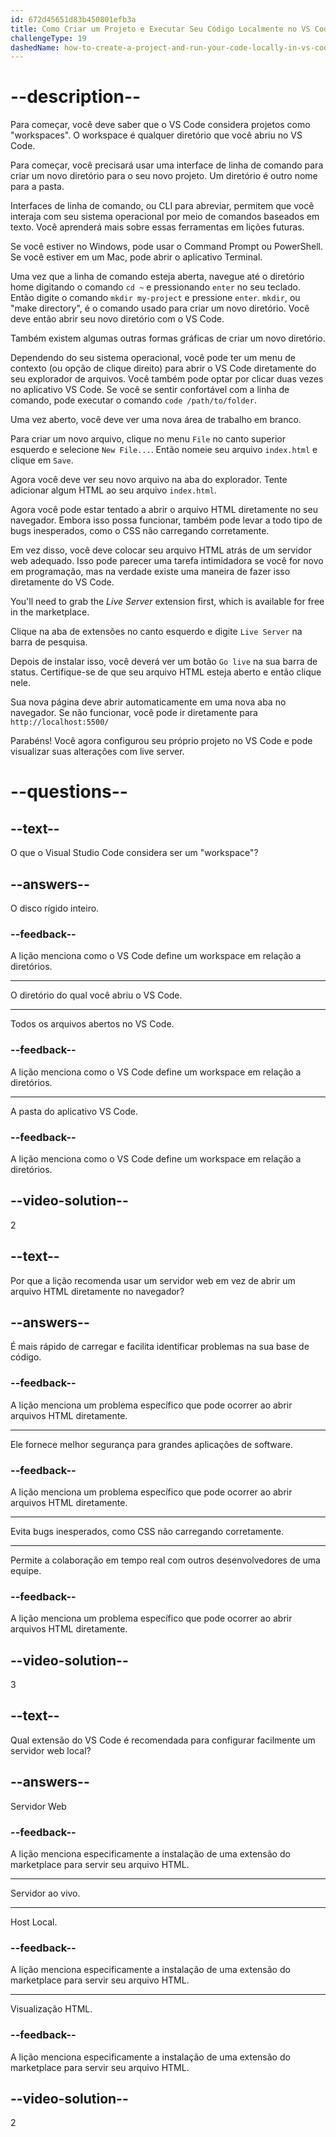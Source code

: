 ```yaml
---
id: 672d45651d83b450801efb3a
title: Como Criar um Projeto e Executar Seu Código Localmente no VS Code
challengeType: 19
dashedName: how-to-create-a-project-and-run-your-code-locally-in-vs-code
---
```


# --description--

Para começar, você deve saber que o VS Code considera projetos como "workspaces". O workspace é qualquer diretório que você abriu no VS Code.

Para começar, você precisará usar uma interface de linha de comando para criar um novo diretório para o seu novo projeto. Um diretório é outro nome para a pasta.

Interfaces de linha de comando, ou CLI para abreviar, permitem que você interaja com seu sistema operacional por meio de comandos baseados em texto. Você aprenderá mais sobre essas ferramentas em lições futuras.

Se você estiver no Windows, pode usar o Command Prompt ou PowerShell. Se você estiver em um Mac, pode abrir o aplicativo Terminal.

Uma vez que a linha de comando esteja aberta, navegue até o diretório home digitando o comando `cd ~` e pressionando `enter` no seu teclado. Então digite o comando `mkdir my-project` e pressione `enter`. `mkdir`, ou "make directory", é o comando usado para criar um novo diretório. Você deve então abrir seu novo diretório com o VS Code. 

Também existem algumas outras formas gráficas de criar um novo diretório.

Dependendo do seu sistema operacional, você pode ter um menu de contexto (ou opção de clique direito) para abrir o VS Code diretamente do seu explorador de arquivos. Você também pode optar por clicar duas vezes no aplicativo VS Code. Se você se sentir confortável com a linha de comando, pode executar o comando `code /path/to/folder`.

Uma vez aberto, você deve ver uma nova área de trabalho em branco.

Para criar um novo arquivo, clique no menu `File` no canto superior esquerdo e selecione `New File...`. Então nomeie seu arquivo `index.html` e clique em `Save`.

Agora você deve ver seu novo arquivo na aba do explorador. Tente adicionar algum HTML ao seu arquivo `index.html`.

Agora você pode estar tentado a abrir o arquivo HTML diretamente no seu navegador. Embora isso possa funcionar, também pode levar a todo tipo de bugs inesperados, como o CSS não carregando corretamente.

Em vez disso, você deve colocar seu arquivo HTML atrás de um servidor web adequado. Isso pode parecer uma tarefa intimidadora se você for novo em programação, mas na verdade existe uma maneira de fazer isso diretamente do VS Code.

You'll need to grab the _Live Server_ extension first, which is available for free in the marketplace.

Clique na aba de extensões no canto esquerdo e digite `Live Server` na barra de pesquisa.

Depois de instalar isso, você deverá ver um botão `Go live` na sua barra de status. Certifique-se de que seu arquivo HTML esteja aberto e então clique nele.

Sua nova página deve abrir automaticamente em uma nova aba no navegador. Se não funcionar, você pode ir diretamente para `http://localhost:5500/`

Parabéns! Você agora configurou seu próprio projeto no VS Code e pode visualizar suas alterações com live server.

# --questions--

## --text--

O que o Visual Studio Code considera ser um "workspace"?

## --answers--

O disco rígido inteiro.

### --feedback--

A lição menciona como o VS Code define um workspace em relação a diretórios.

---

O diretório do qual você abriu o VS Code.

---

Todos os arquivos abertos no VS Code.

### --feedback--

A lição menciona como o VS Code define um workspace em relação a diretórios.

---

A pasta do aplicativo VS Code.

### --feedback--

A lição menciona como o VS Code define um workspace em relação a diretórios.

## --video-solution--

2

## --text--

Por que a lição recomenda usar um servidor web em vez de abrir um arquivo HTML diretamente no navegador?

## --answers--

É mais rápido de carregar e facilita identificar problemas na sua base de código.

### --feedback--

A lição menciona um problema específico que pode ocorrer ao abrir arquivos HTML diretamente.

---

Ele fornece melhor segurança para grandes aplicações de software.

### --feedback--

A lição menciona um problema específico que pode ocorrer ao abrir arquivos HTML diretamente.

---

Evita bugs inesperados, como CSS não carregando corretamente.

---

Permite a colaboração em tempo real com outros desenvolvedores de uma equipe.

### --feedback--

A lição menciona um problema específico que pode ocorrer ao abrir arquivos HTML diretamente.

## --video-solution--

3

## --text--

Qual extensão do VS Code é recomendada para configurar facilmente um servidor web local?

## --answers--

Servidor Web

### --feedback--

A lição menciona especificamente a instalação de uma extensão do marketplace para servir seu arquivo HTML.

---

Servidor ao vivo.

---

Host Local.

### --feedback--

A lição menciona especificamente a instalação de uma extensão do marketplace para servir seu arquivo HTML.

---

Visualização HTML.

### --feedback--

A lição menciona especificamente a instalação de uma extensão do marketplace para servir seu arquivo HTML.

## --video-solution--

2
